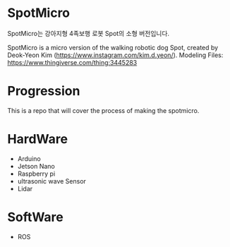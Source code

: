 # SpotMicro
SpotMicro는 강아지형 4족보행 로봇 Spot의 소형 버전입니다.

SpotMicro is a micro version of the walking robotic dog Spot, created by Deok-Yeon Kim (https://www.instagram.com/kim.d.yeon/).
Modeling Files: https://www.thingiverse.com/thing:3445283



# Progression
This is a repo that will cover the process of making the spotmicro.



# HardWare
- Arduino
- Jetson Nano
- Raspberry pi
- ultrasonic wave Sensor
- Lidar



# SoftWare
- ROS
